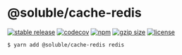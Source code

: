 # @soluble/cache-redis

[![stable release](https://img.shields.io/npm/v/@soluble/cache-redis.svg)](https://npm.im/@soluble/cache-redis)
[![codecov](https://codecov.io/gh/soluble-io/cache-interop/branch/main/graph/badge.svg)](https://codecov.io/gh/soluble-io/cache-interop)
[![npm](https://img.shields.io/npm/dt/@soluble/cache-redis)](https://www.npmjs.com/package/@soluble/cache-redis)
[![gzip size](https://badgen.net/bundlephobia/minzip/@soluble/cache-redis)](https://bundlephobia.com/result?p=@soluble/cache-redis)
[![license](https://img.shields.io/npm/l/@soluble/cache-redis)](https://github.com/soluble-io/cache-interop/blob/main/LICENSE)

```
$ yarn add @soluble/cache-redis redis
```
